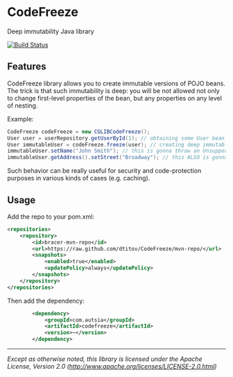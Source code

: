 # CodeFreeze
Deep immutability Java library

[![Build Status](https://drone.io/github.com/dtitov/CodeFreeze/status.png)](https://drone.io/github.com/dtitov/CodeFreeze/latest)

## Features
CodeFreeze library allows you to create immutable versions of POJO beans. The trick is that such immutability is deep:
you will be not allowed not only to change first-level properties of the bean, but any properties on any level of nesting.

Example:

```java
CodeFreeze codeFreeze = new CGLIBCodeFreeze();
User user = userRepository.getUserById(1); // obtaining some User bean
User immutableUser = codeFreeze.freeze(user); // creating deep immutable version of User instance
immutableUser.setName("John Smith"); // this is gonna throw an UnsupportedOperationException
immutableUser.getAddress().setStreet("Broadway"); // this ALSO is gonna throw an UnsupportedOperationException
```

Such behavior can be really useful for security and code-protection purposes in various kinds of cases (e.g. caching).

## Usage
Add the repo to your pom.xml:
```xml
<repositories>
    <repository>
        <id>bracer-mvn-repo</id>
        <url>https://raw.github.com/dtitov/CodeFreeze/mvn-repo/</url>
        <snapshots>
            <enabled>true</enabled>
            <updatePolicy>always</updatePolicy>
        </snapshots>
    </repository>
</repositories>
```

Then add the dependency:
```xml
        <dependency>
            <groupId>com.autsia</groupId>
            <artifactId>codefreeze</artifactId>
            <version>~</version>
        </dependency>
```
---
*Except as otherwise noted, this library is licensed under the Apache License, Version 2.0 (http://www.apache.org/licenses/LICENSE-2.0.html)*